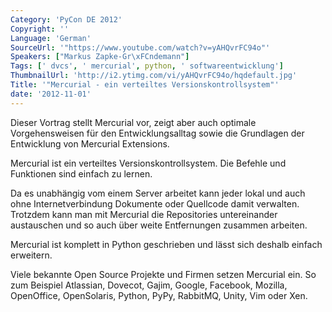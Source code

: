 ```yaml
---
Category: 'PyCon DE 2012'
Copyright: ''
Language: 'German'
SourceUrl: '"https://www.youtube.com/watch?v=yAHQvrFC94o"'
Speakers: ["Markus Zapke-Gr\xFCndemann"]
Tags: [' dvcs', ' mercurial', python, ' softwareentwicklung']
ThumbnailUrl: 'http://i2.ytimg.com/vi/yAHQvrFC94o/hqdefault.jpg'
Title: '"Mercurial - ein verteiltes Versionskontrollsystem"'
date: '2012-11-01'
---
```

Dieser Vortrag stellt Mercurial vor, zeigt aber auch optimale Vorgehensweisen
für den Entwicklungsalltag sowie die Grundlagen der Entwicklung von Mercurial
Extensions.

Mercurial ist ein verteiltes Versionskontrollsystem. Die Befehle und
Funktionen sind einfach zu lernen.

Da es unabhängig vom einem Server arbeitet kann jeder lokal und auch ohne
Internetverbindung Dokumente oder Quellcode damit verwalten. Trotzdem kann man
mit Mercurial die Repositories untereinander austauschen und so auch über
weite Entfernungen zusammen arbeiten.

Mercurial ist komplett in Python geschrieben und lässt sich deshalb einfach
erweitern.

Viele bekannte Open Source Projekte und Firmen setzen Mercurial ein. So zum
Beispiel Atlassian, Dovecot, Gajim, Google, Facebook, Mozilla, OpenOffice,
OpenSolaris, Python, PyPy, RabbitMQ, Unity, Vim oder Xen.

